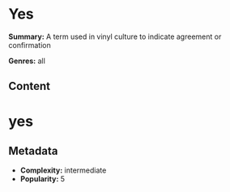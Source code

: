 # Yes

**Summary:** A term used in vinyl culture to indicate agreement or confirmation

**Genres:** all

## Content

# yes

## Metadata

- **Complexity:** intermediate
- **Popularity:** 5
